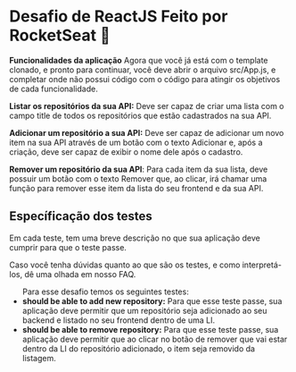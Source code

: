 <h1>Desafio de ReactJS Feito por RocketSeat 🚀</h1>

<strong>Funcionalidades da aplicação</strong>
Agora que você já está com o template clonado, e pronto para continuar, você deve abrir o arquivo src/App.js, e completar onde não possui código com o código para atingir os objetivos de cada funcionalidade.

<strong>Listar os repositórios da sua API:</strong> Deve ser capaz de criar uma lista com o campo title de todos os repositórios que estão cadastrados na sua API.

<strong>Adicionar um repositório a sua API:</strong> Deve ser capaz de adicionar um novo item na sua API através de um botão com o texto Adicionar e, após a criação, deve ser capaz de exibir o nome dele após o cadastro.

**Remover um repositório da sua API**: Para cada item da sua lista, deve possuir um botão com o texto Remover que, ao clicar, irá chamar uma função para remover esse item da lista do seu frontend e da sua API.

<h2>Específicação dos testes</h2>
Em cada teste, tem uma breve descrição no que sua aplicação deve cumprir para que o teste passe.

Caso você tenha dúvidas quanto ao que são os testes, e como interpretá-los, dê uma olhada em nosso FAQ.

<ul>
  Para esse desafio temos os seguintes testes:

<li><strong>should be able to add new repository:</strong> Para que esse teste passe, sua aplicação deve permitir que um repositório seja adicionado ao seu backend e listado no seu frontend dentro de uma LI.</li>

<li><strong>should be able to remove repository:</strong> Para que esse teste passe, sua aplicação deve permitir que ao clicar no botão de remover que vai estar dentro da LI do repositório adicionado, o item seja removido da listagem.</li>
</ul>
